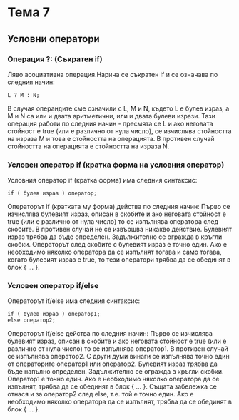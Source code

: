 # Тема 7
## Условни оператори

### Oперация ?: (Съкратен if)
Ляво асоциативна операция.Нарича се съкратен if и се означава по следния начин:
````
L ? M : N;
````
В случая операндите сме означили с L, M и N, където L е булев израз, а M и N са или и двата аритметични, или и двата булеви изрази. Тази операция работи по следния начин - пресмята се L и ако неговата стойност е true (или е различно от нула число), се изчислява стойността на израза M и това е стойността на операцията. В противен случай
стойността на операцията e стойността на израза N.

### Условен оператор if (кратка форма на условния оператор)
Условния оператор if (кратка форма) има следния синтаксис:
````
if ( булев израз ) оператор;
````
Операторът if (кратката му форма) действа по следния начин: Първо се изчислява булевият израз, описан в скобите и ако неговата стойност е true (или е различно от нула число) то се изпълнява оператора след скобите. В противен случай не се извършва никакво действие. 
Булевият израз трябва да бъде определен. Задължително се огражда в кръгли скобки. Операторът след скобите с булевият израз е точно един. Ако е необходимо няколко оператора да се изпълнят тогава и само тогава, когато булевият израз е true, то тези оператори трябва да се обединят в блок { ... }.

### Условен оператор if/else
Операторът if/else има следния синтаксис:
````
if ( булев израз ) оператор1;
else оператор2;
````
Операторът if/else действа по следния начин: 
Първо се изчислява булевият израз, описан в скобите и ако неговата стойност е true (или е различно от нула число) то се изпълнява оператор1. В противен случай се изпълнява оператор2. С други думи винаги се изпълнява точно един от операторите оператор1 или оператор2.
Булевият израз трябва да бъде напълно определен. Задължително се огражда в кръгли скобки. Оператор1 е точно един. Ако е необходимо няколко оператора да се изпълнят, трябва да се обединят в блок { ... }. Същата забележка се отнася и за оператор2 след else, т.е. той е точно един. Ако е необходимо няколко оператора да се изпълнят,
трябва да се обединят в блок { ... }.


